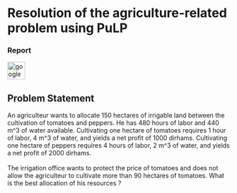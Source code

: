 <h1 align="left">Resolution of the agriculture-related problem using PuLP</h1>

<h3 align="left">Report</h3>

<div align="left">
  <a href="https://drive.google.com/file/d/1a_MZ5JpEXpfT38x5LYSsyEMdSIE6U4Ns/view?usp=sharing">
    <img src="https://cdn.jsdelivr.net/gh/devicons/devicon/icons/googlecloud/googlecloud-original.svg" height="40" alt="googlecloud logo"  />
  </a>
</div>

<h2 align="left">Problem Statement</h2>

<p align="left">An agriculteur wants to allocate 150 hectares of irrigable land between the cultivation of tomatoes and peppers. He has 480 hours of labor and 440 m^3 of water available. Cultivating one hectare of tomatoes requires 1 hour of labor, 4 m^3 of water, and yields a net profit of 1000 dirhams. Cultivating one hectare of peppers requires 4 hours of labor, 2 m^3 of water, and yields a net profit of 2000 dirhams.<br><br>The irrigation office wants to protect the price of tomatoes and does not allow the agriculteur to cultivate more than 90 hectares of tomatoes. What is the best allocation of his resources ?</p>

